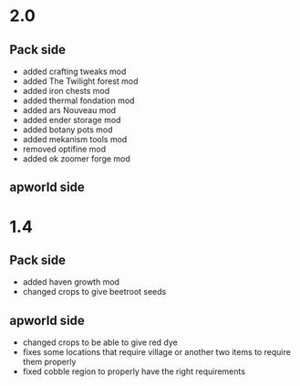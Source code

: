 # 2.0
## Pack side
- added crafting tweaks mod
- added The Twilight forest mod
- added iron chests mod
- added thermal fondation mod
- added ars Nouveau mod
- added ender storage mod
- added botany pots mod
- added mekanism tools mod
- removed optifine mod
- added ok zoomer forge mod
## apworld side
# 1.4
## Pack side
- added haven growth mod
- changed crops to give beetroot seeds
## apworld side
- changed crops to be able to give red dye
- fixes some locations that require village or another two items to require them properly
- fixed cobble region to properly have the right requirements
